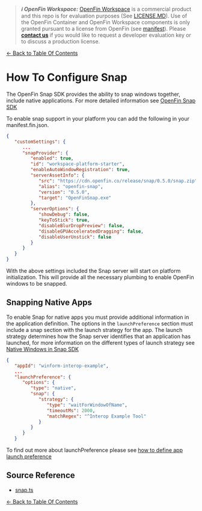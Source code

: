 > **_:information_source: OpenFin Workspace:_** [OpenFin Workspace](https://www.openfin.co/workspace/) is a commercial product and this repo is for evaluation purposes (See [LICENSE.MD](../LICENSE.MD)). Use of the OpenFin Container and OpenFin Workspace components is only granted pursuant to a license from OpenFin (see [manifest](../public/manifest.fin.json)). Please [**contact us**](https://www.openfin.co/workspace/poc/) if you would like to request a developer evaluation key or to discuss a production license.

[<- Back to Table Of Contents](../README.md)

# How To Configure Snap

The OpenFin Snap SDK provides the ability to snap windows together, include native applications.
For more detailed information see [OpenFin Snap SDK](https://developers.openfin.co/of-docs/docs/snap)

To enable snap support in your platform you can add the following in your manifest.fin.json.

```json
{
   "customSettings": {
      ...
      "snapProvider": {
         "enabled": true,
         "id": "workspace-platform-starter",
         "enableAutoWindowRegistration": true,
         "serverAssetInfo": {
            "src": "https://cdn.openfin.co/release/snap/0.5.0/snap.zip",
            "alias": "openfin-snap",
            "version": "0.5.0",
            "target": "OpenFinSnap.exe"
         },
         "serverOptions": {
            "showDebug": false,
            "keyToStick": true,
            "disableBlurDropPreview": false,
            "disableGPUAcceleratedDragging": false,
            "disableUserUnstick": false
         }
      }
   }
}
```

With the above settings included the Snap server will start on platform initialization. This will provide all the necessary plumbing to enable OpenFin windows to be snapped.

## Snapping Native Apps

To enable Snap for native apps you must provide additional information in the application definition. The options in the `launchPreference` section must include a snap section with the launch strategy for the app. The launch strategy determines how the Snap server identifies that an application has launched, for more information on the different types of launch strategy see [Native Windows in Snap SDK](https://developers.openfin.co/of-docs/docs/snap#native-windows-in-snap-sdk)

```json
{
   "appId": "winform-interop-example",
   ...
   "launchPreference": {
      "options": {
         "type": "native",
         "snap": {
            "strategy": {
               "type": "waitForWindowOfName",
               "timeoutMs": 2000,
               "matchRegex": "^Interop Example Tool"
            }
         }
      }
   }
```

To find out more about launchPreference please see [how to define app launch preference](./how-to-define-app-launch-preference.md)

## Source Reference

- [snap.ts](../client/src/framework/snap.ts)

[<- Back to Table Of Contents](../README.md)
